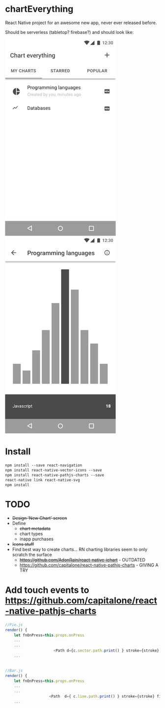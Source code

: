 # chartEverything
React Native project for an awesome new app, never ever released before.

Should be serverless (tabletop? firebase?) and should look like:

![Target](https://raw.githubusercontent.com/rotoxl/chartEverything/master/screenshots/MyCharts.png "List") 
![Target](https://raw.githubusercontent.com/rotoxl/chartEverything/master/screenshots/Chart.png "Detail") 


# Install

```shell
npm install --save react-navigation
npm install react-native-vector-icons --save
npm install react-native-pathjs-charts --save
react-native link react-native-svg
npm install
```

# TODO
* ~~Design 'New Chart' screen~~
* Define 
  * ~~chart metadata~~
  * chart types
  * inapp purchases
* ~~Icons stuff~~
* Find best way to create charts... RN charting libraries seem to only scratch the surface
  * ~~https://github.com/AdonRain/react-native-ichart~~ - OUTDATED
  * https://github.com/capitalone/react-native-pathjs-charts - GIVING A TRY 

  
# Add touch events to https://github.com/capitalone/react-native-pathjs-charts
```javascript
//Pie.js
render() {
    let fnOnPress=this.props.onPress 
    ...
    ...
                      <Path d={c.sector.path.print() } stroke={stroke} fill={fill} fillOpacity={1} onPress={() => fnOnPress(c.item)}/>
	...
    
```    

```javascript
//Bar.js
render() {
    let fnOnPress=this.props.onPress 
    ...
    ...
                    <Path  d={ c.line.path.print() } stroke={stroke} fill={color} onPress={() => fnOnPress(c.item)}/>
	...
    
```    